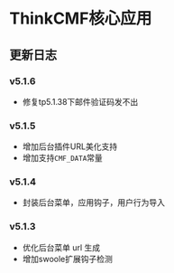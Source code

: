 # ThinkCMF核心应用

## 更新日志
### v5.1.6
* 修复tp5.1.38下邮件验证码发不出

### v5.1.5
* 增加后台插件URL美化支持
* 增加支持`CMF_DATA`常量

### v5.1.4
* 封装后台菜单，应用钩子，用户行为导入

### v5.1.3
* 优化后台菜单 url 生成
* 增加swoole扩展钩子检测
